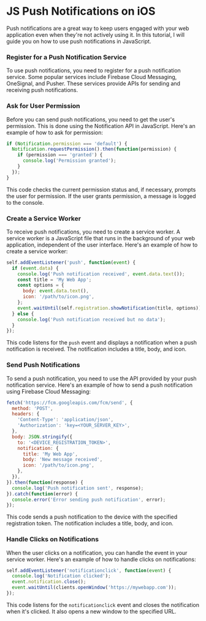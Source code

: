 # JS Push Notifications on iOS
Push notifications are a great way to keep users engaged with your web application even when they're not actively using it. In this tutorial, I will guide you on how to use push notifications in JavaScript.

### Register for a Push Notification Service
To use push notifications, you need to register for a push notification service. Some popular services include Firebase Cloud Messaging, OneSignal, and Pusher. These services provide APIs for sending and receiving push notifications.

### Ask for User Permission
Before you can send push notifications, you need to get the user's permission. This is done using the Notification API in JavaScript. Here's an example of how to ask for permission:

```javascript
if (Notification.permission === 'default') {
  Notification.requestPermission().then(function(permission) {
    if (permission === 'granted') {
      console.log('Permission granted');
    }
  });
}
```

This code checks the current permission status and, if necessary, prompts the user for permission. If the user grants permission, a message is logged to the console.

### Create a Service Worker
To receive push notifications, you need to create a service worker. A service worker is a JavaScript file that runs in the background of your web application, independent of the user interface. Here's an example of how to create a service worker:

```javascript
self.addEventListener('push', function(event) {
  if (event.data) {
    console.log('Push notification received', event.data.text());
    const title = 'My Web App';
    const options = {
      body: event.data.text(),
      icon: '/path/to/icon.png',
    };
    event.waitUntil(self.registration.showNotification(title, options));
  } else {
    console.log('Push notification received but no data');
  }
});
```

This code listens for the `push` event and displays a notification when a push notification is received. The notification includes a title, body, and icon.

### Send Push Notifications
To send a push notification, you need to use the API provided by your push notification service. Here's an example of how to send a push notification using Firebase Cloud Messaging:

```javascript
fetch('https://fcm.googleapis.com/fcm/send', {
  method: 'POST',
  headers: {
    'Content-Type': 'application/json',
    'Authorization': 'key=<YOUR_SERVER_KEY>',
  },
  body: JSON.stringify({
    to: '<DEVICE_REGISTRATION_TOKEN>',
    notification: {
      title: 'My Web App',
      body: 'New message received',
      icon: '/path/to/icon.png',
    },
  }),
}).then(function(response) {
  console.log('Push notification sent', response);
}).catch(function(error) {
  console.error('Error sending push notification', error);
});
```

This code sends a push notification to the device with the specified registration token. The notification includes a title, body, and icon.

### Handle Clicks on Notifications
When the user clicks on a notification, you can handle the event in your service worker. Here's an example of how to handle clicks on notifications:

```javascript
self.addEventListener('notificationclick', function(event) {
  console.log('Notification clicked');
  event.notification.close();
  event.waitUntil(clients.openWindow('https://mywebapp.com'));
});
```

This code listens for the `notificationclick` event and closes the notification when it's clicked. It also opens a new window to the specified URL.